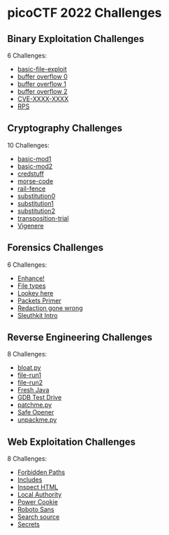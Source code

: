 # picoCTF 2022 Challenges

## Binary Exploitation Challenges

6 Challenges:
- [basic-file-exploit](Binary_Exploitation/basic-file-exploit.md)
- [buffer overflow 0](Binary_Exploitation/buffer_overflow_0.md)
- [buffer overflow 1](Binary_Exploitation/buffer_overflow_1.md)
- [buffer overflow 2](Binary_Exploitation/buffer_overflow_2.md)
- [CVE-XXXX-XXXX](Binary_Exploitation/CVE-XXXX-XXXX.md)
- [RPS](Binary_Exploitation/RPS.md)

## Cryptography Challenges

10 Challenges:
- [basic-mod1](Cryptography/basic-mod1.md)
- [basic-mod2](Cryptography/basic-mod2.md)
- [credstuff](Cryptography/credstuff.md)
- [morse-code](Cryptography/morse-code.md)
- [rail-fence](Cryptography/rail-fence.md)
- [substitution0](Cryptography/substitution0.md)
- [substitution1](Cryptography/substitution1.md)
- [substitution2](Cryptography/substitution2.md)
- [transposition-trial](Cryptography/transposition-trial.md)
- [Vigenere](Cryptography/Vigenere.md)

## Forensics Challenges

6 Challenges: 
- [Enhance!](Forensics/Enhance.md)
- [File types](Forensics/File_types.md)
- [Lookey here](Forensics/Lookey_here.md)
- [Packets Primer](Forensics/Packets_Primer.md)
- [Redaction gone wrong](Forensics/Redaction_gone_wrong.md)
- [Sleuthkit Intro](Forensics/Sleuthkit_Intro.md)

## Reverse Engineering Challenges

8 Challenges:
- [bloat.py](Reverse_Engineering/bloat.py.md)
- [file-run1](Reverse_Engineering/file-run1.md)
- [file-run2](Reverse_Engineering/file-run2.md)
- [Fresh Java](Reverse_Engineering/Fresh_Java.md)
- [GDB Test Drive](Reverse_Engineering/GDB_Test_Drive.md)
- [patchme.py](Reverse_Engineering/patchme.py.md)
- [Safe Opener](Reverse_Engineering/Safe_Opener.md)
- [unpackme.py](Reverse_Engineering/unpackme.py.md)

## Web Exploitation Challenges

8 Challenges:
- [Forbidden Paths](Web_Exploitation/Forbidden_Paths.md)
- [Includes](Web_Exploitation/Includes.md)
- [Inspect HTML](Web_Exploitation/Inspect_HTML.md)
- [Local Authority](Web_Exploitation/Local_Authority.md)
- [Power Cookie](Web_Exploitation/Power_Cookie.md)
- [Roboto Sans](Web_Exploitation/Roboto_Sans.md)
- [Search source](Web_Exploitation/Search_source.md)
- [Secrets](Web_Exploitation/Secrets.md)
